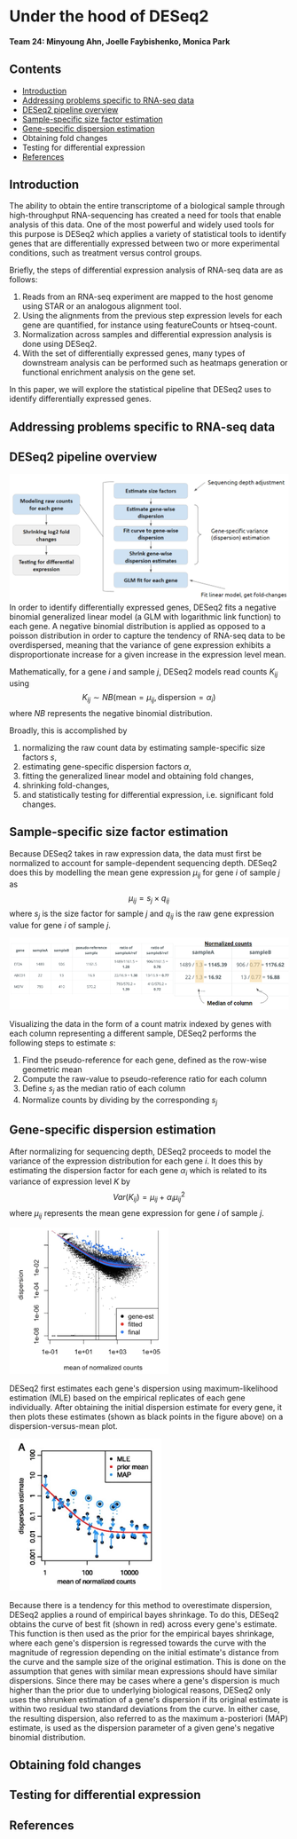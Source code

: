 # Under the hood of DESeq2
#### Team 24: Minyoung Ahn, Joelle Faybishenko, Monica Park
## Contents
- [Introduction](#Introduction)
- [Addressing problems specific to RNA-seq data](<#Addressing problems specific to RNA-seq data>)
- [DESeq2 pipeline overview](<#DESeq2 pipeline overview>)
- [Sample-specific size factor estimation](<#Sample-specific size factor estimation>)
- [Gene-specific dispersion estimation](<#Gene-specific dispersion estimation>)
- Obtaining fold changes
- Testing for differential expression
- [References](#References)
## Introduction
The ability to obtain the entire transcriptome of a biological sample through high-throughput RNA-sequencing has created a need for tools that enable analysis of this data. One of the most powerful and widely used tools for this purpose is DESeq2 which applies a variety of statistical tools to identify genes that are differentially expressed between two or more experimental conditions, such as treatment versus control groups. 

Briefly, the steps of differential expression analysis of RNA-seq data are as follows:
1. Reads from an RNA-seq experiment are mapped to the host genome using STAR or an analogous alignment tool.
2. Using the alignments from the previous step expression levels for each gene are quantified, for instance using featureCounts or htseq-count. 
4. Normalization across samples and differential expression analysis is done using DESeq2.
5. With the set of differentially expressed genes, many types of downstream analysis can be performed such as heatmaps generation or functional enrichment analysis on the gene set. 

In this paper, we will explore the statistical pipeline that DESeq2 uses to identify differentially expressed genes. 
## Addressing problems specific to RNA-seq data
## DESeq2 pipeline overview
![DESeq2_pipeline_overview](./figures/DESeq2_pipeline_overview.png)
In order to identify differentially expressed genes, DESeq2 fits a negative binomial generalized linear model (a GLM with logarithmic link function) to each gene. A negative binomial distribution is applied as opposed to a poisson distribution in order to capture the tendency of RNA-seq data to be overdispersed, meaning that the variance of gene expression exhibits a disproportionate increase for a given increase in the expression level mean. 

Mathematically, for a gene $i$ and sample $j$, DESeq2 models read counts $K_{ij}$ using
$$K_{ij} \sim NB(\text{mean} = \mu_{ij}, \text{dispersion}=\alpha_i)$$
where $NB$ represents the negative binomial distribution.

Broadly, this is accomplished by 
1. normalizing the raw count data by estimating sample-specific size factors $s$,
2. estimating gene-specific dispersion factors $\alpha$,
3. fitting the generalized linear model and obtaining fold changes,
4. shrinking fold-changes,
5. and statistically testing for differential expression, i.e. significant fold changes.
## Sample-specific size factor estimation
Because DESeq2 takes in raw expression data, the data must first be normalized to account for sample-dependent sequencing depth. DESeq2 does this by modelling the mean gene expression $\mu_{ij}$ for gene $i$ of sample $j$ as $$\mu_{ij} = s_j \times q_{ij}$$ where $s_j$ is the size factor for sample $j$ and $q_{ij}$ is the raw gene expression value for gene $i$ of sample $j$. 

![size-factor-estimation](./figures/size-factor-estimation.png)

Visualizing the data in the form of a count matrix indexed by genes with each column representing a different sample, DESeq2 performs the following steps to estimate $s$:
1. Find the pseudo-reference for each gene, defined as the row-wise geometric mean
2. Compute the raw-value to pseudo-reference ratio for each column
3. Define $s_{j}$ as the median ratio of each column
4. Normalize counts by dividing by the corresponding $s_j$
## Gene-specific dispersion estimation
After normalizing for sequencing depth, DESeq2 proceeds to model the variance of the expression distribution for each gene $i$. It does this by estimating the dispersion factor for each gene $\alpha_i$ which is related to its variance of expression level $K$ by $$Var(K_{ij})=\mu_{ij} + \alpha_i\mu_{ij}^2$$ where $\mu_{ij}$ represents the mean gene expression for gene $i$ of sample $j$. 

![MLE_dispersion_estimates.png](./figures/MLE_dispersion_estimates.png)

DESeq2 first estimates each gene's dispersion using maximum-likelihood estimation (MLE) based on the empirical replicates of each gene individually. After obtaining the initial dispersion estimate for every gene, it then plots these estimates (shown as black points in the figure above) on a dispersion-versus-mean plot. 

![dispersion-shrinkage.png](./figures/dispersion-shrinkage.png)

Because there is a tendency for this method to overestimate dispersion, DESeq2 applies a round of empirical bayes shrinkage. To do this, DESeq2 obtains the curve of best fit (shown in red) across every gene's estimate. This function is then used as the prior for the empirical bayes shrinkage, where each gene's dispersion is regressed towards the curve with the magnitude of regression depending on the initial estimate's distance from the curve and the sample size of the original estimation. This is done on the assumption that genes with similar mean expressions should have similar dispersions. Since there may be cases where a gene's dispersion is much higher than the prior due to underlying biological reasons, DESeq2 only uses the shrunken estimation of a gene's dispersion if its original estimate is within two residual two standard deviations from the curve. In either case, the resulting dispersion, also referred to as the maximum a-posteriori (MAP) estimate, is used as the dispersion parameter of a given gene's negative binomial distribution. 
## Obtaining fold changes
## Testing for differential expression
## References
